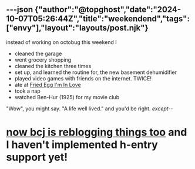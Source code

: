 ---json
{"author":"@topghost","date":"2024-10-07T05:26:44Z","title":"weekendend","tags":["envy"],"layout":"layouts/post.njk"}
---
instead of working on octobug this weekend I

* cleaned the garage
* went grocery shopping
* cleaned the kitchen three times
* set up, and learned the routine for, the new basement dehumidifier
* played video games with friends on the internet. TWICE!
* ate at [Fried Egg I&#x27;m In Love](https://www.friedegglove.com/)
* took a nap
* watched Ben-Hur (1925) for my movie club

&#x22;Wow&#x22;, you might say. &#x22;A life well lived.&#x22; and you&#x27;d be right. _except--_

# [now bcj is reblogging things too](https://postnow.site/f97ccbddb0764d4c875e99d59214a56b.html) and I haven&#x27;t implemented h-entry support yet!
